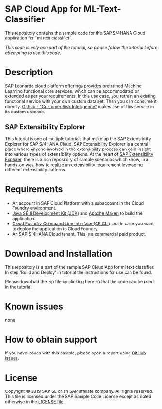 # SAP Cloud App for ML-Text-Classifier
This repository contains the sample code for the SAP S/4HANA Cloud application for "ml text classifier".

_This code is only one part of the tutorial, so please follow the tutorial before attempting to use this code._
# Description
SAP Leonardo cloud platform offerings provides pretrained Machine Learning functional core services, which can be accommodated or extended as per your requirements. In this use case, you retrain an existing functional service with your own custom data set. Then you can consume it directly. [Github - "Customer Risk Intelligence"](https://github.wdf.sap.corp/staging-for-SAP-samples-public/s4hana-ext-customer-risk-intelligence) makes use of this service in its custom usecase.

## SAP Extensibility Explorer
This tutorial is one of multiple tutorials that make up the SAP Extensibility Explorer for SAP S/4HANA Cloud. SAP Extensibility Explorer is a central place where anyone involved in the extensibility process can gain insight into various types of extensibility options. At the heart of [SAP Extensibility Explorer](https://sap.com/extends4), there is a rich repository of sample scenarios which show, in a hands-on way, how to realize an extensibility requirement leveraging different extensibility patterns.

# Requirements
- An account in SAP Cloud Platform with a subaccount in the Cloud Foundry environment.
- [Java SE 8 Development Kit (JDK)](https://www.oracle.com/technetwork/java/javase/downloads/index.html) and [Apache Maven](http://maven.apache.org/download.cgi) to build the application.
- [Cloud Foundry Command Line Interface (CF CLI)](https://docs.cloudfoundry.org/cf-cli/install-go-cli.html) tool in case you want to deploy the application to Cloud Foundry.
- An SAP S/4HANA Cloud tenant. This is a commercial paid product.

# Download and Installation
This repository is a part of the sample SAP Cloud App for ml text classifier. In step 'Build and Deploy' in tutorial the instructions for use can be found.

Please download the zip file by clicking here so that the code can be used in the tutorial.

# Known issues
none

# How to obtain support
If you have issues with this sample, please open a report using [GitHub issues](https://github.wdf.sap.corp/staging-for-SAP-samples-public/leonardo-ml-training/issues).

# License
Copyright © 2019 SAP SE or an SAP affiliate company. All rights reserved. This file is licensed under the SAP Sample Code License except as noted otherwise in the [LICENSE file](LICENSE).
